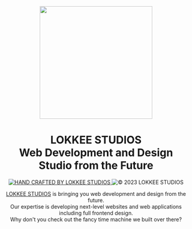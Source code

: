 <div align="center">
 <img src="https://lokkeestudios.com/favicon.svg" width="300"/>
</div>

<h1 align="center">LOKKEE STUDIOS<br>Web Development and Design Studio from the Future</h1>

<p align="center">
 <a href="https://lokkeestudios.com" title="Get inspired by more great work">
  <img src="https://img.shields.io/badge/HAND%20CRAFTED%20BY%20LOKKEE%20STUDIOS-6a19ff.svg?style=for-the-badge" alt="HAND CRAFTED BY LOKKEE STUDIOS" />
 </a>
 <img src="https://img.shields.io/badge/%C2%A9%202023%20LOKKEE%20STUDIOS-060918.svg?style=for-the-badge" alt="© 2023 LOKKEE STUDIOS" />
</p>

<p align="center">
  <a href="https://lokkeestudios.com">LOKKEE STUDIOS</a> is bringing you web development and design from the future.<br />
  Our expertise is developing next-level websites and web applications including full frontend design.<br />
  Why don't you check out the fancy time machine we built over there?
</p>
